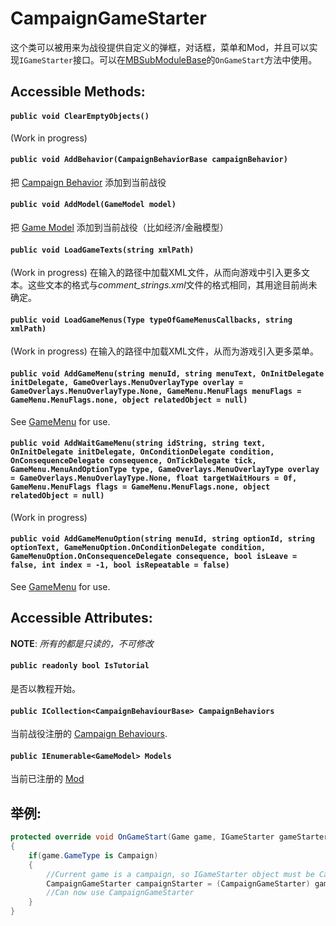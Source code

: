 # CampaignGameStarter
这个类可以被用来为战役提供自定义的弹框，对话框，菜单和Mod，并且可以实现`IGameStarter`接口。可以在[MBSubModuleBase](mbsubmodulebase.md)的`OnGameStart`方法中使用。

## Accessible Methods:
#### `public void ClearEmptyObjects()`
(Work in progress)
#### `public void AddBehavior(CampaignBehaviorBase campaignBehavior)`
把 [Campaign Behavior](campaignbehaviorbase.md) 添加到当前战役
#### `public void AddModel(GameModel model)`
把 [Game Model](../core/gamemodel.md) 添加到当前战役（比如经济/金融模型）
#### `public void LoadGameTexts(string xmlPath)`
(Work in progress) 在输入的路径中加载XML文件，从而向游戏中引入更多文本。这些文本的格式与*comment_strings.xml*文件的格式相同，其用途目前尚未确定。
#### `public void LoadGameMenus(Type typeOfGameMenusCallbacks, string xmlPath)`
(Work in progress) 在输入的路径中加载XML文件，从而为游戏引入更多菜单。
#### `public void AddGameMenu(string menuId, string menuText, OnInitDelegate initDelegate, GameOverlays.MenuOverlayType overlay = GameOverlays.MenuOverlayType.None, GameMenu.MenuFlags menuFlags = GameMenu.MenuFlags.none, object relatedObject = null)`
See [GameMenu](gamemenu.md) for use.
#### `public void AddWaitGameMenu(string idString, string text, OnInitDelegate initDelegate, OnConditionDelegate condition, OnConsequenceDelegate consequence, OnTickDelegate tick, GameMenu.MenuAndOptionType type, GameOverlays.MenuOverlayType overlay = GameOverlays.MenuOverlayType.None, float targetWaitHours = 0f, GameMenu.MenuFlags flags = GameMenu.MenuFlags.none, object relatedObject = null)`
(Work in progress)
#### `public void AddGameMenuOption(string menuId, string optionId, string optionText, GameMenuOption.OnConditionDelegate condition, GameMenuOption.OnConsequenceDelegate consequence, bool isLeave = false, int index = -1, bool isRepeatable = false)`
See [GameMenu](gamemenu.md) for use.
## Accessible Attributes:
**NOTE**: *所有的都是只读的，不可修改*

#### `public readonly bool IsTutorial`
是否以教程开始。
#### `public ICollection<CampaignBehaviourBase> CampaignBehaviors`
当前战役注册的 [Campaign Behaviours](campaignbehaviorbase.md).
#### `public IEnumerable<GameModel> Models`
当前已注册的 [Mod](../core/gamemodel.md)

## 举例:
```csharp
protected override void OnGameStart(Game game, IGameStarter gameStarter) 
{
    if(game.GameType is Campaign) 
    {
        //Current game is a campaign, so IGameStarter object must be CampaignGameStarter
        CampaignGameStarter campaignStarter = (CampaignGameStarter) gameStarter;
        //Can now use CampaignGameStarter
    }
}
```